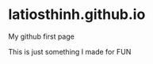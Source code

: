 latiosthinh.github.io
=====================

My github first page

This is just something I made for FUN
